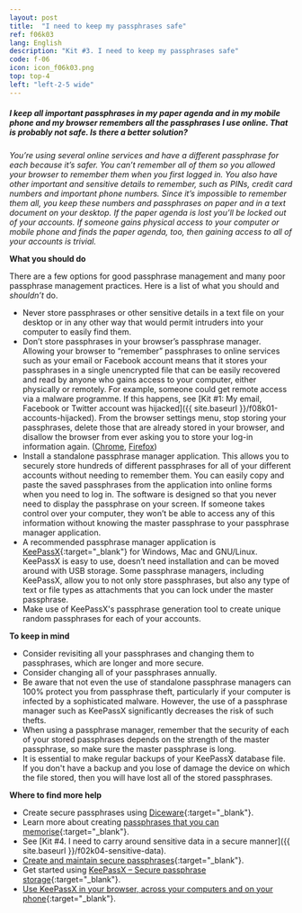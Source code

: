 ```yaml
---
layout: post
title:  "I need to keep my passphrases safe"
ref: f06k03
lang: English
description: "Kit #3. I need to keep my passphrases safe"
code: f-06
icon: icon_f06k03.png
top: top-4
left: "left-2-5 wide"
---
```


##### I keep all important passphrases in my paper agenda and in my mobile phone and my browser remembers all the passphrases I use online. That is probably not safe. Is there a better solution?

*You’re using several online services and have a different passphrase for each because it’s safer. You can’t remember all of them so you allowed your browser to remember them when you first logged in. You also have other important and sensitive details to remember, such as PINs, credit card numbers and important phone numbers. Since it’s impossible to remember them all, you keep these numbers and passphrases on paper and in a text document on your desktop. If the paper agenda is lost you’ll be locked out of your accounts. If someone gains physical access to your computer or mobile phone and finds the paper agenda, too, then gaining access to all of your accounts is trivial.*

**What you should do**

There are a few options for good passphrase management and many poor passphrase management practices. Here is a list of what you should and *shouldn’t* do.

+ Never store passphrases or other sensitive details in a text file on your desktop or in any other way that would permit intruders into your computer to easily find them.
+ Don’t store passphrases in your browser’s passphrase manager. Allowing your browser to “remember” passphrases to online services such as your email or Facebook account means that it stores your passphrases in a single unencrypted file that can be easily recovered and read by anyone who gains access to your computer, either physically or remotely. For example, someone could get remote access via a malware programme. If this happens, see [Kit #1: My email, Facebook or Twitter account was hijacked]({{ site.baseurl }}/f08k01-accounts-hijacked). From the browser settings menu, stop storing your passphrases, delete those that are already stored in your browser, and disallow the browser from ever asking you to store your log-in information again. ([Chrome](https://support.google.com/chrome/answer/95606), [Firefox](https://support.mozilla.org/t5/Protect-your-privacy/Password-Manager-Remember-delete-change-and-import-saved/ta-p/1380154#w_viewing-and-deleting-passwords))
+ Install a standalone passphrase manager application. This allows you to securely store hundreds of different passphrases for all of your different accounts without needing to remember them. You can easily copy and paste the saved passphrases from the application into online forms when you need to log in. The software is designed so that you never need to display the passphrase on your screen. If someone takes control over your computer, they won’t be able to access any of this information without knowing the master passphrase to your passphrase manager application.
+ A recommended passphrase manager application is [KeePassX](https://ssd.eff.org/en/module/how-use-keepassx){:target="_blank"} for Windows, Mac and GNU/Linux. KeePassX is easy to use, doesn’t need installation and can be moved around with USB storage. Some passphrase managers, including KeePassX, allow you to not only store passphrases, but also any type of text or file types as attachments that you can lock under the master passphrase.
+ Make use of KeePassX's passphrase generation tool to create unique random passphrases for each of your accounts.

**To keep in mind**

+ Consider revisiting all your passphrases and changing them to passphrases, which are longer and more secure.
+ Consider changing all of your passphrases annually.
+ Be aware that not even the use of standalone passphrase managers can 100% protect you from passphrase theft, particularly if your computer is infected by a sophisticated malware. However, the use of a passphrase manager such as KeePassX significantly decreases the risk of such thefts.
+ When using a passphrase manager, remember that the security of each of your stored passphrases depends on the strength of the master passphrase, so make sure the master passphrase is long.
+ It is essential to make regular backups of your KeePassX database file. If you don't have a backup and you lose of damage the device on which the file stored, then you will have lost all of the stored passphrases.

**Where to find more help**

+ Create secure passphrases using [Diceware](https://ssd.eff.org/en/module/animated-overview-how-make-super-secure-password-using-dice){:target="_blank"}.
+ Learn more about creating [passphrases that you can memorise](https://firstlook.org/theintercept/2015/03/26/passphrases-can-memorize-attackers-cant-guess/){:target="_blank"}.
+ See [Kit #4. I need to carry around sensitive data in a secure manner]({{ site.baseurl }}/f02k04-sensitive-data).
+ [Create and maintain secure passphrases](https://securityinabox.org/en/guide/passwords/){:target="_blank"}.
+ Get started using [KeePassX – Secure passphrase storage](https://ssd.eff.org/en/module/how-use-keepassx){:target="_blank"}.
+ [Use KeePassX in your browser, across your computers and on your phone](http://www.howtogeek.com/165882/how-to-use-keepass-in-your-browser-across-your-computers-and-on-your-phone/){:target="_blank"}.
